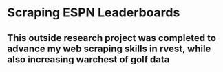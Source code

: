 # Scraping ESPN Leaderboards

## This outside research project was completed to advance my web scraping skills in rvest, while also increasing warchest of golf data

### 
